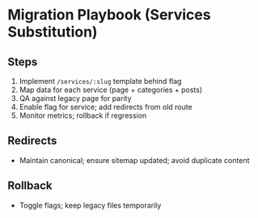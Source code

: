 # Migration Playbook (Services Substitution)

## Steps
1) Implement `/services/:slug` template behind flag
2) Map data for each service (page + categories + posts)
3) QA against legacy page for parity
4) Enable flag for service; add redirects from old route
5) Monitor metrics; rollback if regression

## Redirects
- Maintain canonical; ensure sitemap updated; avoid duplicate content

## Rollback
- Toggle flags; keep legacy files temporarily

